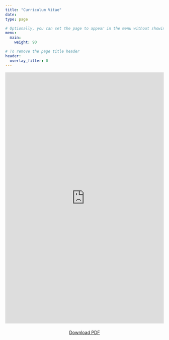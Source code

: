 ```yaml
---
title: "Curriculum Vitae"
date: 
type: page

# Optionally, you can set the page to appear in the menu without showing on homepage
menu:
  main:
    weight: 90

# To remove the page title header
header:
  overlay_filter: 0
---
```


<iframe src="https://drive.google.com/viewerng/viewer?embedded=true&url=https://dl.dropboxusercontent.com/scl/fi/ha58rbygwk3mke7wl94qx/rpm_cv_2025.pdf?rlkey=jubf3a43f551cv56mp3jujm95&st=ygth3ykh&dl=0"width="100%" height="800px" style="border: none;"></iframe>
<div style="text-align: center; margin-top: 20px;">
  <a href="https://dl.dropboxusercontent.com/scl/fi/ha58rbygwk3mke7wl94qx/rpm_cv_2025.pdf?rlkey=jubf3a43f551cv56mp3jujm95&st=ygth3ykh&dl=0" class="btn btn--primary btn--large" download>Download PDF</a>
</div>